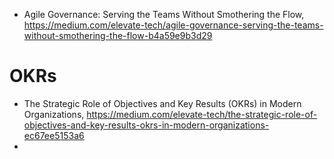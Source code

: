 


- Agile Governance: Serving the Teams Without Smothering the Flow, https://medium.com/elevate-tech/agile-governance-serving-the-teams-without-smothering-the-flow-b4a59e9b3d29


# OKRs

- The Strategic Role of Objectives and Key Results (OKRs) in Modern Organizations, https://medium.com/elevate-tech/the-strategic-role-of-objectives-and-key-results-okrs-in-modern-organizations-ec67ee5153a6
- 
